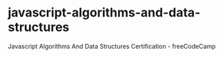 # javascript-algorithms-and-data-structures
Javascript Algorithms And Data Structures Certification - freeCodeCamp
